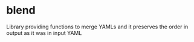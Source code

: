# blend
Library providing functions to merge YAMLs and it preserves the order in output as it was in input YAML
